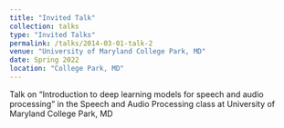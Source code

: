 ```yaml
---
title: "Invited Talk"
collection: talks
type: "Invited Talks"
permalink: /talks/2014-03-01-talk-2
venue: "University of Maryland College Park, MD"
date: Spring 2022
location: "College Park, MD"
---
```


Talk on “Introduction to deep learning models for speech and audio processing” in the Speech and Audio Processing class at University of Maryland College Park, MD
